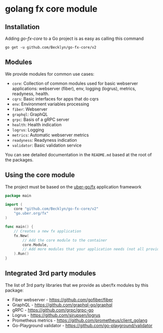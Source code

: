 # golang fx core module

## Installation

Adding _go-fx-core_ to a Go project is as easy as calling this command

```shell
go get -u github.com/Becklyn/go-fx-core/v2
```

## Modules

We provide modules for common use cases:

- `core`: Collection of common modules used for basic webserver applications: webserver (fiber), env, logging (logrus), metrics, readyness, health.
- `cqrs`: Basic interfaces for apps that do cqrs
- `env`: Environment variables processing
- `fiber`: Webserver
- `graphql`: GraphQL
- `grpc`: Basis of a gRPC server
- `health`: Health indication
- `logrus`: Logging
- `metrics`: Automatic webserver metrics
- `readyness`: Readyness indication
- `validator`: Basic validation service

You can see detailed documentation in the `README.md` based at the root of the packages.

## Using the core module

The project must be based on the [uber-go/fx](https://github.com/uber-go/fx) application framework

```go
package main

import (
	core "github.com/Becklyn/go-fx-core/v2"
	"go.uber.org/fx"
)

func main() {
    // Creates a new fx application
    fx.New(
        // Add the core module to the container
        core.Module,
		// Add more modules that your application needs (not all provided modules are pert of the core.Module)
    ).Run()
}
```

## Integrated 3rd party modules

The list of 3rd party libraries that we provide as uber/fx modules by this package:

- Fiber webserver - https://github.com/gofiber/fiber
- GraphQL - https://github.com/graphql-go/graphql
- gRPC - https://github.com/grpc/grpc-go
- Logrus - https://github.com/sirupsen/logrus
- Prometheus metrics - https://github.com/prometheus/client_golang
- Go-Playground validator - https://github.com/go-playground/validator
